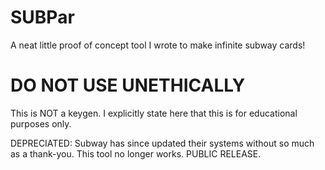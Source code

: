 # SUBPar
A neat little proof of concept tool I wrote to make infinite subway cards!
# DO NOT USE UNETHICALLY
This is NOT a keygen. I explicitly state here that this is for educational purposes only. 

DEPRECIATED: Subway has since updated their systems without so much as a thank-you. This tool no longer works.
PUBLIC RELEASE.
